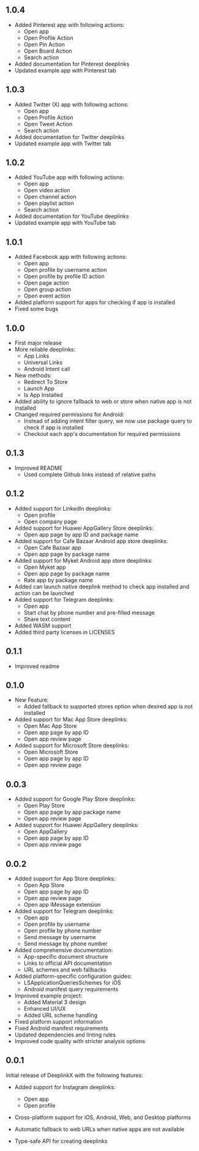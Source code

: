 ## 1.0.4
* Added Pinterest app with following actions:
  * Open app
  * Open Profile Action
  * Open Pin Action
  * Open Board Action
  * Search action
* Added documentation for Pinterest deeplinks
* Updated example app with Pinterest tab

## 1.0.3
* Added Twitter (X) app with following actions:
  * Open app
  * Open Profile Action
  * Open Tweet Action
  * Search action
* Added documentation for Twitter deeplinks
* Updated example app with Twitter tab

## 1.0.2
* Added YouTube app with following actions:
  * Open app
  * Open video action
  * Open channel action
  * Open playlist action
  * Search action
* Added documentation for YouTube deeplinks
* Updated example app with YouTube tab

## 1.0.1
* Added Facebook app with following actions:
  * Open app
  * Open profile by username action
  * Open profile by profile ID action
  * Open page action
  * Open group action
  * Open event action
* Added platform support for apps for checking if app is installed
* Fixed some bugs


## 1.0.0
* First major release
* More reliable deeplinks:
  *  App Links
  *  Universal Links
  *  Android Intent call 
* New methods:
  *  Redirect To Store
  *  Launch App
  *  Is App Installed
* Added ability to ignore fallback to web or store when native app is not installed
* Changed required permissions for Android:
  * Instead of adding intent filter query, we now use package query to check if app is installed
  * Checkout each app's documentation for required permissions 

## 0.1.3
* Improved README
  * Used complete Github links instead of relative paths 

## 0.1.2
* Added support for LinkedIn deeplinks:
  * Open profile
  * Open company page
* Added support for Huawei AppGallery Store deeplinks:
  * Open app page by app ID and package name
* Added support for Cafe Bazaar Android app store deeplinks:
  * Open Cafe Bazaar app
  * Open app page by package name
* Added support for Myket Android app store deeplinks:
  * Open Myket app
  * Open app page by package name
  * Rate app by package name
* Added can launch native deeplink method to check app installed and action can be launched
* Added support for Telegram deeplinks:
  * Open app
  * Start chat by phone number and pre-filled message
  * Share text content
* Added WASM support
* Added third party licenses in LICENSES

## 0.1.1
* Improved readme

## 0.1.0
* New Feature:
  * Added fallback to supported stores option when desired app is not installed
* Added support for Mac App Store deeplinks:
  * Open Mac App Store
  * Open app page by app ID
  * Open app review page
* Added support for Microsoft Store deeplinks:
  * Open Microsoft Store
  * Open app page by app ID
  * Open app review page

## 0.0.3
* Added support for Google Play Store deeplinks:
  * Open Play Store
  * Open app page by app package name
  * Open app review page
* Added support for Huawei AppGallery deeplinks:
  * Open AppGallery
  * Open app page by app ID
  * Open app review page

## 0.0.2

* Added support for App Store deeplinks:
  * Open App Store
  * Open app page by app ID
  * Open app review page
  * Open app iMessage extension
* Added support for Telegram deeplinks:
  * Open app
  * Open profile by username
  * Open profile by phone number
  * Send message by username
  * Send message by phone number
* Added comprehensive documentation:
  * App-specific document structure
  * Links to official API documentation
  * URL schemes and web fallbacks
* Added platform-specific configuration guides:
  * LSApplicationQueriesSchemes for iOS
  * Android manifest query requirements
* Improved example project:
  * Added Material 3 design
  * Enhanced UI/UX
  * Added URL scheme handling
* Fixed platform support information
* Fixed Android manifest requirements
* Updated dependencies and linting rules
* Improved code quality with stricter analysis options

## 0.0.1

Initial release of DeeplinkX with the following features:

* Added support for Instagram deeplinks:
  * Open app
  * Open profile

* Cross-platform support for iOS, Android, Web, and Desktop platforms
* Automatic fallback to web URLs when native apps are not available
* Type-safe API for creating deeplinks

